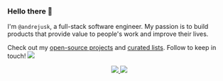 ### Hello there 👋

I'm `@andrejusk`, a full-stack software engineer.
My passion is to build products that provide
value to people's work and improve their lives.

Check out my [open-source projects](https://github.com/andrejusk?tab=repositories&sort=stargazers)
and [curated lists](https://github.com/andrejusk?tab=stars).
Follow to keep in touch!
<a href="https://github.com/andrejusk/pixel">
  <img src="https://pixel.andrejus.dev/pixels?color=2CB49400&size=1&key=andrejusk-profile" />
</a>

<p align="center">
  <a href="https://linkedin.com/in/andrejusk">
    <img src="https://skillicons.dev/icons?i=linkedin" />
  </a>
  <a href="https://twitter.com/akostarevas">
    <img src="https://skillicons.dev/icons?i=twitter" />
  </a>
</p>
